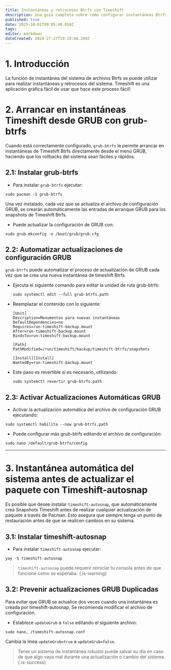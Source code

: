 ```yaml
---
title: Instantáneas y retrocesos Btrfs con Timeshift
description: Una guía completa sobre cómo configurar instantáneas Btrfs y retrocesos del sistema usando Timeshift
published: true
date: 2025-10-01T09:05:40.858Z
tags:
editor: markdown
dateCreated: 2024-27-27T19:19:08.209Z
---
```


# 1. Introducción

La función de instantánea del sistema de archivos Btrfs se puede utilizar para realizar instantáneas y retrocesos del sistema. Timeshift es una aplicación gráfica fácil de usar que hace este proceso fácil!

# 2. Arrancar en instantáneas Timeshift desde GRUB con grub-btrfs

Cuando está correctamente configurado, `grub-btrfs` le permite arrancar en instantáneas de Timeshift Btrfs directamente desde el menú GRUB, haciendo que los rollbacks del sistema sean fáciles y rápidos.

## 2.1: Instalar grub-btrfs

- Para instalar `grub-btrfs` ejecutar:

```
sudo pacman -S grub-btrfs
```

Una vez instalado, cada vez que se actualiza el archivo de configuración GRUB, se crearán automáticamente las entradas de arranque GRUB para los snapshots de Timeshift Btrfs.

- Puede actualizar la configuración de GRUB con:

```
sudo grub-mkconfig -o /boot/grub/grub.cfg
```

## 2.2: Automatizar actualizaciones de configuración GRUB

`grub-btrfs` puede automatizar el proceso de actualización de GRUB cada vez que se crea una nueva instantánea de timeshift Btrfs.

- Ejecuta el siguiente comando para editar la unidad de ruta grub-btrfs:

  ```
  sudo systemctl edit --full grub-btrfs.path
  ```

- Reemplazar el contenido con lo siguiente:
  ```
  [Unit]
  Description=Monumentos para nuevas instantáneas
  DefaultDependencies=no
  Requires=run-timeshift-backup.mount
  After=run-timeshift-backup.mount
  BindsTo=run-timeshift-backup.mount

  [Path]
  PathModified=/run/timeshift/backup/timeshift-btrfs/snapshots

  [Install][Install]
  WantedBy=run-timeshift-backup.mount
  ```

- Este paso es revertible si es necesario, utilizando:
  ```
  sudo systemctl revertir grub-btrfs.path
  ```

## 2.3: Activar Actualizaciones Automáticas GRUB

- Activar la actualización automática del archivo de configuración GRUB ejecutando:

```
sudo systemctl habilita --now grub-btrfs.path
```

- Puede configurar más grub-btrfs editando el archivo de configuración:

```
sudo nano /default/grub-btrfs/config
```

---

# 3. Instantánea automática del sistema antes de actualizar el paquete con Timeshift-autosnap

Es posible que desee instalar `timeshift-autosnap`, que automáticamente crea Snapshots Timeshift antes de realizar cualquier actualización de paquete a través de Pacman. Esto asegura que siempre tenga un punto de restauración antes de que se realicen cambios en su sistema.

## 3.1: Instalar timeshift-autosnap

- Para instalar `timeshift-autosnap` ejecutar:

```
yay -S timeshift-autosnap
```

> `timeshift-autosnap` puede requerir reiniciar tu consola antes de que funcione como se esperaba.
> {.is-warning}

## 3.2: Prevenir actualizaciones GRUB Duplicadas

Para evitar que GRUB se actualice dos veces cuando una instantánea es creada por timeshift-autosnap, Se recomienda modificar el archivo de configuración.

- Establece `updateGrub` a `false` editando el siguiente archivo:

```
sudo nano, /timeshift-autosnap.conf
```

Cambia la línea `updateGrub=true` a `updateGrub=false`.

> Tener un sistema de instantánea robusto puede salvar su día en caso de que algo vaya mal durante una actualización o cambio del sistema.
> {.is-success}

